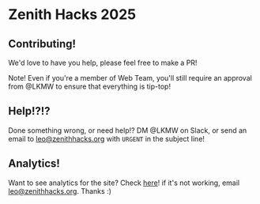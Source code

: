 # Zenith Hacks 2025

## Contributing!
We'd love to have you help, please feel free to make a PR!

Note! Even if you're a member of Web Team, you'll still require an approval from @LKMW to ensure that everything is tip-top!

## Help!?!?
Done something wrong, or need help!? DM @LKMW on Slack, or send an email to leo@zenithhacks.org with `URGENT` in the subject line!

## Analytics!
Want to see analytics for the site? Check [here](https://go.zenithhacks.org/analytics)! if it's not working, email leo@zenithhacks.org. Thanks :)
